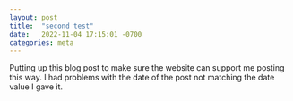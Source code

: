 ```yaml
---
layout: post
title:  "second test"
date:   2022-11-04 17:15:01 -0700
categories: meta
---
```

Putting up this blog post to make sure the website can support me posting this way. I had problems with the date of the post not matching the 
date value I gave it.